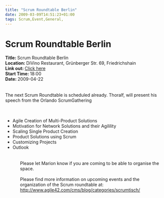 ```yaml
---
title: "Scrum Roundtable Berlin"
date: 2009-03-09T14:51:23+01:00
tags: Scrum,Event,General,
---
```


# Scrum Roundtable Berlin


<strong>Title: </strong>Scrum Roundtable Berlin<br /><strong>Location: </strong>DiVino Restaurant, Grünberger Str. 69, 
Friedrichshain<br /><strong>Link out: </strong><a 
href="http://www.agile42.com/cms/blog/2009/03/9/scrumtisch-berlin-april/" target="_blanck">Click here</a><br 
/><strong>Start Time: </strong>18:00<br /><strong>Date: </strong>2009-04-22<br /><br><br>The next Scrum Roundtable is 
scheduled already. Thoralf, will present his speech from the Orlando ScrumGathering<br><br><ul><br><li>Agile Creation 
of Multi-Product Solutions<br><li>Motivation for Network Solutions and their Agilility<br><li>Scaling Single Product 
Creation<br><li>Product Solutions using Scrum<br><li>Customizing Projects<br><li>Outlook<br><ul><br><br>Please let 
Marion know if you are coming to be able to organise the space.<br><br>Please find more information on upcoming events 
and the organization of the Scrum roundtable at: http://www.agile42.com/cms/blog/categories/scrumtisch/
